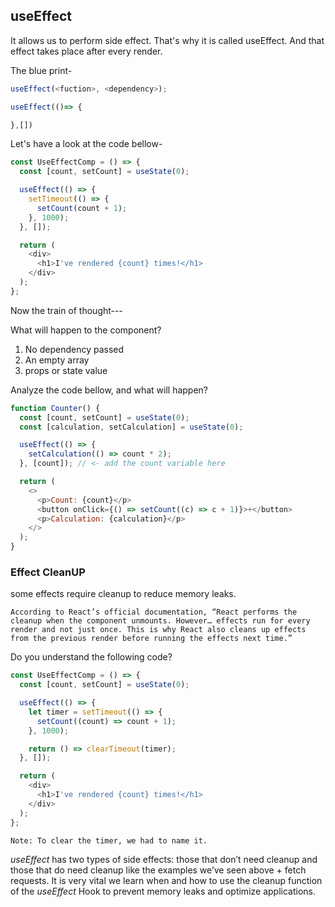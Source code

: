 ## useEffect

It allows us to perform side effect. That's why it is called useEffect. And that effect takes place after every render.

The blue print-

```js
useEffect(<fuction>, <dependency>);

useEffect(()=> {

},[])
```

Let's have a look at the code bellow-

```js
const UseEffectComp = () => {
  const [count, setCount] = useState(0);

  useEffect(() => {
    setTimeout(() => {
      setCount(count + 1);
    }, 1000);
  }, []);

  return (
    <div>
      <h1>I've rendered {count} times!</h1>
    </div>
  );
};
```

Now the train of thought---

What will happen to the component?

1. No dependency passed
2. An empty array
3. props or state value

Analyze the code bellow, and what will happen?

```js
function Counter() {
  const [count, setCount] = useState(0);
  const [calculation, setCalculation] = useState(0);

  useEffect(() => {
    setCalculation(() => count * 2);
  }, [count]); // <- add the count variable here

  return (
    <>
      <p>Count: {count}</p>
      <button onClick={() => setCount((c) => c + 1)}>+</button>
      <p>Calculation: {calculation}</p>
    </>
  );
}
```

### Effect CleanUP

some effects require cleanup to reduce memory leaks.

`According to React’s official documentation, “React performs the cleanup when the component unmounts. However… effects run for every render and not just once. This is why React also cleans up effects from the previous render before running the effects next time.”`

Do you understand the following code?

```js
const UseEffectComp = () => {
  const [count, setCount] = useState(0);

  useEffect(() => {
    let timer = setTimeout(() => {
      setCount((count) => count + 1);
    }, 1000);

    return () => clearTimeout(timer);
  }, []);

  return (
    <div>
      <h1>I've rendered {count} times!</h1>
    </div>
  );
};
```

`Note: To clear the timer, we had to name it.`

_useEffect_ has two types of side effects: those that don’t need cleanup and those that do need cleanup like the examples we’ve seen above + fetch requests. It is very vital we learn when and how to use the cleanup function of the _useEffect_ Hook to prevent memory leaks and optimize applications.
